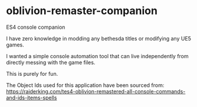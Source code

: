 # oblivion-remaster-companion
ES4 console companion

I have zero knowledge in modding any bethesda titles or modifying any UE5 games.

I wanted a simple console automation tool that can live independently from directly messing with the game files.

This is purely for fun.

The Object Ids used for this application have been sourced from:
https://raiderking.com/tes4-oblivion-remastered-all-console-commands-and-ids-items-spells

